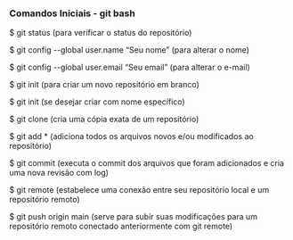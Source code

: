 ### Comandos Iniciais - git bash

$ git status (para verificar o status do repositório)

$ git config --global user.name “Seu nome” (para alterar o nome)

$ git config --global user.email “Seu email” (para alterar o e-mail)

$ git init (para criar um novo repositório em branco)

$ git init <nome do repositorio> (se desejar criar com nome específico)

$ git clone <URL do projeto> (cria uma cópia exata de um repositório)

$ git add * (adiciona todos os arquivos novos e/ou modificados ao repositório)

$ git commit (executa o commit dos arquivos que foram adicionados e cria uma nova revisão com log)

$ git remote (estabelece uma conexão entre seu repositório local e um repositório remoto)

$ git push origin main (serve para subir suas modificações para um repositório remoto conectado anteriormente com git remote)

